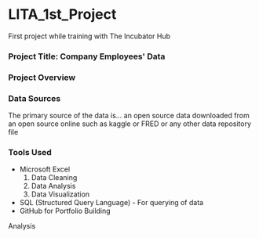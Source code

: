 # LITA_1st_Project
First project while training with The Incubator Hub

### Project Title: Company Employees' Data

### Project Overview

### Data Sources
The primary source of the data is... an open source data downloaded from an open source online such as kaggle or FRED or any other data repository file 

### Tools Used
- Microsoft Excel 
  1. Data Cleaning
  2. Data Analysis
  3. Data Visualization
- SQL (Structured Query Language) - For querying of data
- GitHub for Portfolio Building

  
Analysis
